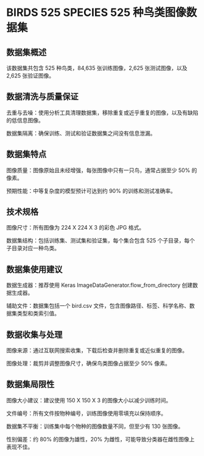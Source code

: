 # BIRDS 525 SPECIES 525 种鸟类图像数据集

## 数据集概述

该数据集共包含 525 种鸟类，84,635 张训练图像，2,625 张测试图像，以及 2,625 张验证图像。

## 数据清洗与质量保证

去重与去噪：使用分析工具清理数据集，移除重复或近乎重复的图像，以及有缺陷的低信息图像。

数据集隔离：确保训练、测试和验证数据集之间没有信息泄漏。

## 数据集特点

图像质量：图像原始且未经增强，每张图像中只有一只鸟，通常占据至少 50% 的像素。

预期性能：中等复杂度的模型预计可达到约 90% 的训练和测试准确率。

## 技术规格

图像尺寸：所有图像为 224 X 224 X 3 的彩色 JPG 格式。

数据集结构：包括训练集、测试集和验证集，每个集合包含 525 个子目录，每个子目录对应一种鸟类。

## 数据集使用建议

数据生成器：推荐使用 Keras ImageDataGenerator.flow_from_directory 创建数据生成器。

辅助文件：数据集包括一个 bird.csv 文件，包含图像路径、标签、科学名称、数据集类型和类索引值。

## 数据收集与处理

图像来源：通过互联网搜索收集，下载后检查并删除重复或近似重复的图像。

图像处理：裁剪并调整图像尺寸，确保鸟类图像占据至少 50% 像素。

## 数据集局限性

图像大小建议：建议使用 150 X 150 X 3 的图像大小以减少训练时间。

文件编号：所有文件按物种编号，训练图像使用零填充以保持顺序。

数据集不平衡：训练集中每个物种的图像数量不同，但至少有 130 张图像。

性别偏差：约 80% 的图像为雄性，20% 为雌性，可能导致分类器在雌性图像上表现不佳。